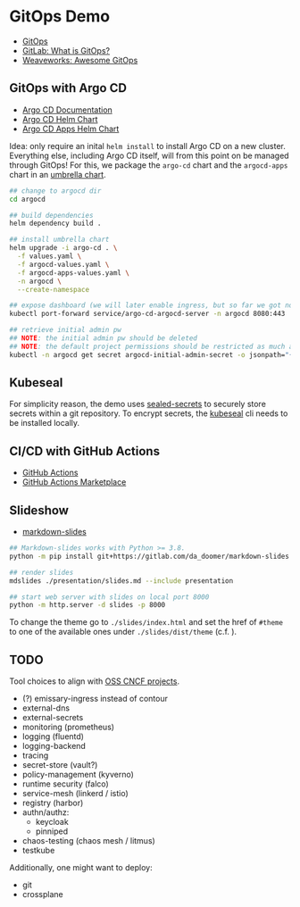 # GitOps Demo

* [GitOps](https://www.gitops.tech/)
* [GitLab: What is GitOps?](https://about.gitlab.com/topics/gitops/)
* [Weaveworks: Awesome GitOps](https://github.com/weaveworks/awesome-gitops)

## GitOps with Argo CD

* [Argo CD Documentation](https://argo-cd.readthedocs.io/en/stable/)
* [Argo CD Helm Chart](https://artifacthub.io/packages/helm/argo/argo-cd)
* [Argo CD Apps Helm Chart](https://artifacthub.io/packages/helm/argo/argocd-apps)

Idea: only require an inital `helm install` to install Argo CD on a new cluster.
Everything else, including Argo CD itself, will from this point on be managed through GitOps!
For this, we package the `argo-cd` chart and the `argocd-apps` chart in an [umbrella chart](https://helm.sh/docs/howto/charts_tips_and_tricks/#complex-charts-with-many-dependencies).

```sh
## change to argocd dir
cd argocd

## build dependencies
helm dependency build .

## install umbrella chart
helm upgrade -i argo-cd . \
  -f values.yaml \
  -f argocd-values.yaml \
  -f argocd-apps-values.yaml \
  -n argocd \
  --create-namespace

## expose dashboard (we will later enable ingress, but so far we got none)
kubectl port-forward service/argo-cd-argocd-server -n argocd 8080:443

## retrieve initial admin pw
## NOTE: the initial admin pw should be deleted
## NOTE: the default project permissions should be restricted as much as possible
kubectl -n argocd get secret argocd-initial-admin-secret -o jsonpath="{.data.password}" | base64 -d
```

## Kubeseal

For simplicity reason, the demo uses [sealed-secrets](https://github.com/bitnami-labs/sealed-secrets) to securely store secrets within a git repository.
To encrypt secrets, the [kubeseal](https://github.com/bitnami-labs/sealed-secrets#kubeseal) cli needs to be installed locally.

## CI/CD with GitHub Actions

* [GitHub Actions](https://docs.github.com/en/actions)
* [GitHub Actions Marketplace](https://github.com/marketplace?type=actions)

## Slideshow

* [markdown-slides](https://gitlab.com/da_doomer/markdown-slides)

```sh
## Markdown-slides works with Python >= 3.8.
python -m pip install git+https://gitlab.com/da_doomer/markdown-slides.git

## render slides
mdslides ./presentation/slides.md --include presentation

## start web server with slides on local port 8000
python -m http.server -d slides -p 8000
```

To change the theme go to `./slides/index.html` and set the href of `#theme` to one of the available ones under `./slides/dist/theme` (c.f. ).

## TODO

Tool choices to align with [OSS CNCF projects](https://landscape.cncf.io/?category=""&organization=cloud-native-computing-foundation-cncf&grouping=category).

* (?) emissary-ingress instead of contour
* external-dns
* external-secrets
* monitoring (prometheus)
* logging (fluentd)
* logging-backend
* tracing
* secret-store (vault?)
* policy-management (kyverno)
* runtime security (falco)
* service-mesh (linkerd / istio)
* registry (harbor)
* authn/authz:
  * keycloak
  * pinniped
* chaos-testing (chaos mesh / litmus)
* testkube

Additionally, one might want to deploy:

* git
* crossplane
